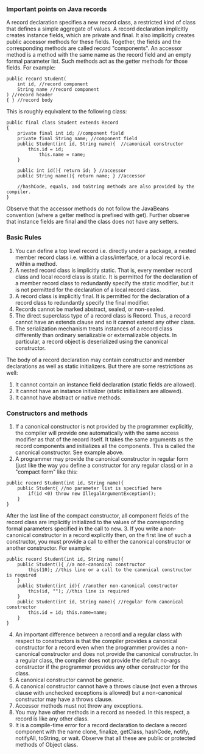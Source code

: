 ### Important points on Java records  
A record declaration specifies a new record class, a restricted kind of class that defines a simple aggregate of values. A record declaration implicitly creates instance fields, which are private and final. It also implicitly creates public accessor methods for these fields. Together, the fields and the corresponding methods are called record "components". An accessor method is a method with the same name as the record field and an empty formal parameter list. Such methods act as the getter methods for those fields. For example:
```
public record Student(
    int id, //record component
    String name //record component
) //record header
{ } //record body
```
This is roughly equivalent to the following class:
```
public final class Student extends Record
{
    private final int id; //component field
    private final String name; //component field
    public Student(int id, String name){  //canonical constructor
        this.id = id;
            this.name = name;
    }
    
    public int id(){ return id; } //accessor
    public String name(){ return name; } //accessor
    
    //hashCode, equals, and toString methods are also provided by the compiler.
}
```
Observe that the accessor methods do not follow the JavaBeans convention (where a getter method is prefixed with get). Further observe that instance fields are final and the class does not have any setters. 

### Basic Rules
1. You can define a top level record i.e. directly under a package, a nested member record class i.e. within a class/interface, or a local record i.e. within a method.
2. A nested record class is implicitly static. That is, every member record class and local record class is static. It is permitted for the declaration of a member record class to redundantly specify the static modifier, but it is not permitted for the declaration of a local record class.
3. A record class is implicitly final. It is permitted for the declaration of a record class to redundantly specify the final modifier.
4. Records cannot be marked abstract, sealed, or non-sealed. 
5. The direct superclass type of a record class is Record. Thus, a record cannot have an extends clause and so it cannot extend any other class. 
6. The serialization mechanism treats instances of a record class differently than ordinary serializable or externalizable objects. In particular, a record object is deserialized using the canonical constructor.

The body of a record declaration may contain constructor and member declarations as well as static initializers. But there are some restrictions as well:
1. It cannot contain an instance field declaration (static fields are allowed). 
2. It cannot have an instance initializer (static initializers are allowed). 
3. It cannot have abstract or native methods.

### Constructors and methods
1. If a canonical constructor is not provided by the programmer explicitly, the compiler will provide one automatically with the same access modifier as that of the record itself. It takes the same arguments as the record components and initializes all the components. This is called the canonical constructor. See example above. 
2. A programmer may provide the canonical constructor in regular form (just like the way you define a constructor for any regular class) or in a "compact form" like this:
```
public record Student(int id, String name){
    public Student{ //no parameter list is specified here
        if(id <0) throw new IllegalArgumentException();
    }
}
```
After the last line of the compact constructor, all component fields of the record class are implicitly initialized to the values of the corresponding formal parameters specified in the call to new. 
3. If you write a non-canonical constructor in a record explicitly then, on the first line of such a constructor, you must provide a call to either the canonical constructor or another constructor. For example:
```
public record Student(int id, String name){
    public Student(){ //a non-canonical constructor
        this(10); //this line or a call to the canonical constructor is required
    }
    public Student(int id){ //another non-canonical constructor
        this(id, ""); //this line is required
    }
    public Student(int id, String name){ //regular form canonical constructor
        this.id = id; this.name=name;
    }
}
```
4. An important difference between a record and a regular class with respect to constructors is that the compiler provides a canonical constructor for a record even when the programmer provides a non-canonical constructor and does not provide the canonical constructor. In a regular class, the compiler does not provide the default no-args constructor if the programmer provides any other constructor for the class. 
5. A canonical constructor cannot be generic. 
6. A canonical constructor cannot have a throws clause (not even a throws clause with unchecked exceptions is allowed) but a non-canonical constructor may have a throws clause. 
7. Accessor methods must not throw any exceptions. 
8. You may have other methods in a record as needed. In this respect, a record is like any other class. 
9. It is a compile-time error for a record declaration to declare a record component with the name clone, finalize, getClass, hashCode, notify, notifyAll, toString, or wait. Observe that all these are public or protected methods of Object class.
